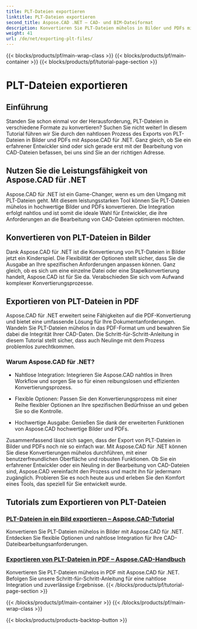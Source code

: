 ```yaml
---
title: PLT-Dateien exportieren
linktitle: PLT-Dateien exportieren
second_title: Aspose.CAD .NET – CAD- und BIM-Dateiformat
description: Konvertieren Sie PLT-Dateien mühelos in Bilder und PDFs mit Aspose.CAD für .NET. Entdecken Sie die nahtlose Integration und flexible Optionen für die Bearbeitung von CAD-Dateien.
weight: 41
url: /de/net/exporting-plt-files/
---
```


{{< blocks/products/pf/main-wrap-class >}}
{{< blocks/products/pf/main-container >}}
{{< blocks/products/pf/tutorial-page-section >}}

# PLT-Dateien exportieren


## Einführung

Standen Sie schon einmal vor der Herausforderung, PLT-Dateien in verschiedene Formate zu konvertieren? Suchen Sie nicht weiter! In diesem Tutorial führen wir Sie durch den nahtlosen Prozess des Exports von PLT-Dateien in Bilder und PDFs mit Aspose.CAD für .NET. Ganz gleich, ob Sie ein erfahrener Entwickler sind oder sich gerade erst mit der Bearbeitung von CAD-Dateien befassen, bei uns sind Sie an der richtigen Adresse.

## Nutzen Sie die Leistungsfähigkeit von Aspose.CAD für .NET

Aspose.CAD für .NET ist ein Game-Changer, wenn es um den Umgang mit PLT-Dateien geht. Mit diesem leistungsstarken Tool können Sie PLT-Dateien mühelos in hochwertige Bilder und PDFs konvertieren. Die Integration erfolgt nahtlos und ist somit die ideale Wahl für Entwickler, die ihre Anforderungen an die Bearbeitung von CAD-Dateien optimieren möchten.

## Konvertieren von PLT-Dateien in Bilder

Dank Aspose.CAD für .NET ist die Konvertierung von PLT-Dateien in Bilder jetzt ein Kinderspiel. Die Flexibilität der Optionen stellt sicher, dass Sie die Ausgabe an Ihre spezifischen Anforderungen anpassen können. Ganz gleich, ob es sich um eine einzelne Datei oder eine Stapelkonvertierung handelt, Aspose.CAD ist für Sie da. Verabschieden Sie sich vom Aufwand komplexer Konvertierungsprozesse.

## Exportieren von PLT-Dateien in PDF

Aspose.CAD für .NET erweitert seine Fähigkeiten auf die PDF-Konvertierung und bietet eine umfassende Lösung für Ihre Dokumentanforderungen. Wandeln Sie PLT-Dateien mühelos in das PDF-Format um und bewahren Sie dabei die Integrität Ihrer CAD-Daten. Die Schritt-für-Schritt-Anleitung in diesem Tutorial stellt sicher, dass auch Neulinge mit dem Prozess problemlos zurechtkommen.

### Warum Aspose.CAD für .NET?

- Nahtlose Integration: Integrieren Sie Aspose.CAD nahtlos in Ihren Workflow und sorgen Sie so für einen reibungslosen und effizienten Konvertierungsprozess.
  
- Flexible Optionen: Passen Sie den Konvertierungsprozess mit einer Reihe flexibler Optionen an Ihre spezifischen Bedürfnisse an und geben Sie so die Kontrolle.

- Hochwertige Ausgabe: Genießen Sie dank der erweiterten Funktionen von Aspose.CAD hochwertige Bilder und PDFs.

Zusammenfassend lässt sich sagen, dass der Export von PLT-Dateien in Bilder und PDFs noch nie so einfach war. Mit Aspose.CAD für .NET können Sie diese Konvertierungen mühelos durchführen, mit einer benutzerfreundlichen Oberfläche und robusten Funktionen. Ob Sie ein erfahrener Entwickler oder ein Neuling in der Bearbeitung von CAD-Dateien sind, Aspose.CAD vereinfacht den Prozess und macht ihn für jedermann zugänglich. Probieren Sie es noch heute aus und erleben Sie den Komfort eines Tools, das speziell für Sie entwickelt wurde.
## Tutorials zum Exportieren von PLT-Dateien
### [PLT-Dateien in ein Bild exportieren – Aspose.CAD-Tutorial](./exporting-plt-files-to-image/)
Konvertieren Sie PLT-Dateien mühelos in Bilder mit Aspose.CAD für .NET. Entdecken Sie flexible Optionen und nahtlose Integration für Ihre CAD-Dateibearbeitungsanforderungen.
### [Exportieren von PLT-Dateien in PDF – Aspose.CAD-Handbuch](./exporting-plt-files-to-pdf/)
Konvertieren Sie PLT-Dateien mühelos in PDF mit Aspose.CAD für .NET. Befolgen Sie unsere Schritt-für-Schritt-Anleitung für eine nahtlose Integration und zuverlässige Ergebnisse.
{{< /blocks/products/pf/tutorial-page-section >}}

{{< /blocks/products/pf/main-container >}}
{{< /blocks/products/pf/main-wrap-class >}}

{{< blocks/products/products-backtop-button >}}

